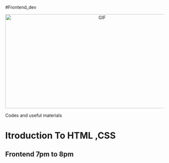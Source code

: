 #Frontend_dev
<p align='center'>
   <img alt='GIF' src='https://github.com/mrhrifat/mrhrifat/blob/master/gifs/code.gif?raw=true' width='600' height='300' />
</p>
Codes and useful materials 

<h1> Itroduction To HTML ,CSS </h1>

<h2>Frontend 7pm to 8pm </h2> 
